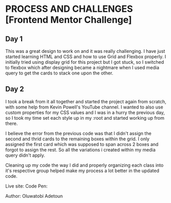 
# PROCESS AND CHALLENGES [Frontend Mentor Challenge]
## Day 1
This was a great design to work on and it was really challenging. I have just started learning HTML and CSS and how to use Grid and Flexbox properly. I initially tried using display grid for this project but I got stuck, so I switched to flexbox which after designing became a nightmare when I used media query to get the cards to stack one upon the other.

## Day 2
I took a break from it all together and started the project again from scratch, with some help from Kevin Powell's YouTube channel. I wanted to also use custom properties for my CSS values and I was in a hurry the previous day, so I took my time set each style up in my :root and started working up from there. 

I believe the error from the previous code was that I didn't assign the second and thrid cards to the remaining boxes within the grid. I only assigned the first card which was supposed to span across 2 boxes and forgot to assign the rest. So all the variations i created within my media query didn't apply. 

Cleaning up my code the way I did and properly organizing each class into it's respective group helped make my process a lot better in the updated code. 

Live site: 
Code Pen: 

Author: Oluwatobi Adetoun